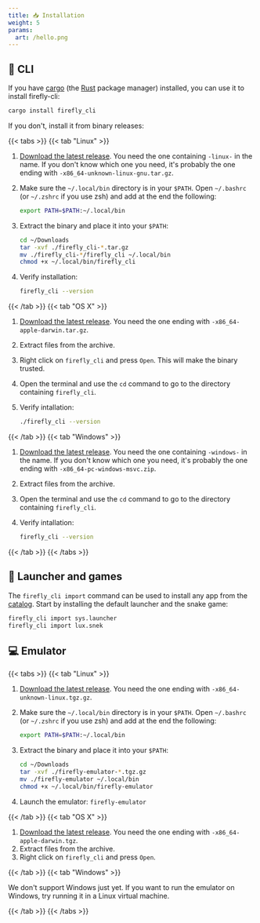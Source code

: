 ```yaml
---
title: 📥 Installation
weight: 5
params:
  art: /hello.png
---
```


## 🐚 CLI

If you have [cargo](https://doc.rust-lang.org/cargo/) (the [Rust](https://www.rust-lang.org/) package manager) installed, you can use it to install firefly-cli:

```bash
cargo install firefly_cli
```

If you don't, install it from binary releases:

{{< tabs >}}
{{< tab "Linux" >}}

1. [Download the latest release](https://github.com/firefly-zero/firefly-cli/releases/latest). You need the one containing `-linux-` in the name. If you don't know which one you need, it's probably the one ending with `-x86_64-unknown-linux-gnu.tar.gz`.
1. Make sure the `~/.local/bin` directory is in your `$PATH`. Open `~/.bashrc` (or `~/.zshrc` if you use zsh) and add at the end the following:

    ```bash
    export PATH=$PATH:~/.local/bin
    ```

1. Extract the binary and place it into your `$PATH`:

    ```bash
    cd ~/Downloads
    tar -xvf ./firefly_cli-*.tar.gz
    mv ./firefly_cli-*/firefly_cli ~/.local/bin
    chmod +x ~/.local/bin/firefly_cli
    ```

1. Verify installation:

    ```bash
    firefly_cli --version
    ```

{{< /tab >}}
{{< tab "OS X" >}}

1. [Download the latest release](https://github.com/firefly-zero/firefly-cli/releases/latest). You need the one ending with `-x86_64-apple-darwin.tar.gz`.
1. Extract files from the archive.
1. Right click on `firefly_cli` and press `Open`. This will make the binary trusted.
1. Open the terminal and use the `cd` command to go to the directory containing `firefly_cli`.
1. Verify intallation:

    ```bash
    ./firefly_cli --version
    ```

{{< /tab >}}
{{< tab "Windows" >}}

1. [Download the latest release](https://github.com/firefly-zero/firefly-cli/releases/latest). You need the one containing `-windows-` in the name. If you don't know which one you need, it's probably the one ending with `-x86_64-pc-windows-msvc.zip`.
1. Extract files from the archive.
1. Open the terminal and use the `cd` command to go to the directory containing `firefly_cli`.
1. Verify intallation:

    ```bash
    firefly_cli --version
    ```

{{< /tab >}}
{{< /tabs >}}

## 🚀 Launcher and games

The `firefly_cli import` command can be used to install any app from the [catalog](https://catalog.fireflyzero.com/). Start by installing the default launcher and the snake game:

```bash
firefly_cli import sys.launcher
firefly_cli import lux.snek
```

## 💻 Emulator

{{< tabs >}}
{{< tab "Linux" >}}

1. [Download the latest release](https://github.com/firefly-zero/firefly-emulator-bin/releases/latest). You need the one ending with `-x86_64-unknown-linux.tgz.gz`.
1. Make sure the `~/.local/bin` directory is in your `$PATH`. Open `~/.bashrc` (or `~/.zshrc` if you use zsh) and add at the end the following:

    ```bash
    export PATH=$PATH:~/.local/bin
    ```

1. Extract the binary and place it into your `$PATH`:

    ```bash
    cd ~/Downloads
    tar -xvf ./firefly-emulator-*.tgz.gz
    mv ./firefly-emulator ~/.local/bin
    chmod +x ~/.local/bin/firefly-emulator
    ```

1. Launch the emulator: `firefly-emulator`

{{< /tab >}}
{{< tab "OS X" >}}

1. [Download the latest release](https://github.com/firefly-zero/firefly-emulator-bin/releases/latest). You need the one ending with `-x86_64-apple-darwin.tgz`.
1. Extract files from the archive.
1. Right click on `firefly_cli` and press `Open`.

{{< /tab >}}
{{< tab "Windows" >}}

We don't support Windows just yet. If you want to run the emulator on Windows, try running it in a Linux virtual machine.

{{< /tab >}}
{{< /tabs >}}
